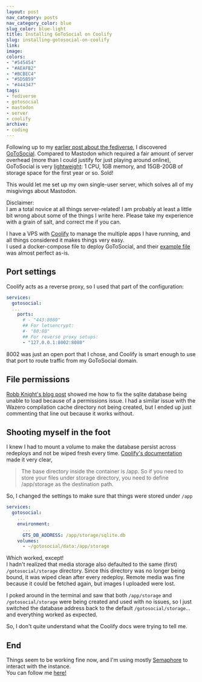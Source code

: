 ```yaml
---
layout: post
nav_category: posts
nav_category_color: blue
slug_color: blue-light
title: Installing GoToSocial on Coolify
slug: installing-gotosocial-on-coolify
link:
image:
colors:
- "#545454"
- "#AEAFB2"
- "#BCBEC4"
- "#5D5B59"
- "#444347"
tags:
- fediverse
- gotosocial
- mastodon
- server
- coolify
archive:
- coding
---
```


Following up to my [earlier post about the fediverse](/2024/12/02/i-want-to-love-mastodon.html), I discovered [GoToSocial](https://gotosocial.org). Compared to Mastodon which required a fair amount of server overhead (more than I could justify for just playing around online), GoToSocial is very [lightweight](https://docs.gotosocial.org/en/latest/getting_started/#server-vps): 1 CPU, 1GB memory, and 15GB-20GB of storage space for the first year or so. Sold!  

This would let me set up my own single-user server, which solves all of my misgivings about Mastodon.

<div class="callout">
<div class="title">Disclaimer:</div>
I am a total novice at all things server-related! I am probably at least a little bit wrong about some of the things I write here. Please take my experience with a grain of salt, and correct me if you can.
</div>

I have a VPS with [Coolify](https://coolify.io) to manage the multiple apps I have running, and all things considered it makes things very easy.  
I used a docker-compose file to deploy GoToSocial, and their [example file](https://raw.githubusercontent.com/superseriousbusiness/gotosocial/main/example/docker-compose/docker-compose.yaml) was almost perfect as-is.

## Port settings

Coolify acts as a reverse proxy, so I used that part of the configuration:

```yaml
services:
  gotosocial:
  ...
    ports:
      # - "443:8080"
      ## For letsencrypt:
      #- "80:80"
      ## For reverse proxy setups:
      - "127.0.0.1:8002:8080"
```

8002 was just an open port that I chose, and Coolify is smart enough to use that port to route traffic from my GoToSocial domain.

## File permissions

[Robb Knight's blog post](https://rknight.me/blog/installing-gotosocial-on-coolify/) showed me how to fix the sqlite database being unable to load because of a permissions issue. I had a similar issue with the Wazero compilation cache directory not being created, but I ended up just commenting that line out because it works without.

## Shooting myself in the foot

I knew I had to mount a volume to make the database persist across redeploys and not be wiped fresh every time. [Coolify's documentation](https://coolify.io/docs/knowledge-base/persistent-storage) made it very clear,

> The base directory inside the container is /app.
> So if you need to store your files under storage directory, you need to define /app/storage as the destination path.

So, I changed the settings to make sure that things were stored under `/app`

```yaml
services:
  gotosocial:
    ...
    environment:
      ...
      GTS_DB_ADDRESS: /app/storage/sqlite.db
    volumes:
      - ~/gotosocial/data:/app/storage
```

Which worked, except!  
I hadn't realized that media storage also defaulted to the same (first) `/gotosocial/storage` directory. Since this directory was no longer being bound, it was wiped clean after every redeploy.
Remote media was fine because it could be fetched again, but images I uploaded were lost.

I poked around in the terminal and saw that both `/app/storage` and `/gotosocial/storage` were being created and used with no issues, so I just switched the database address back to the default `/gotosocial/storage`... and everything worked as expected.

So, I don't quite understand what the Coolify docs were trying to tell me.

## End

Things seem to be working fine now, and I'm using mostly [Semaphore](http://semaphore.social) to interact with the instance.  
You can follow me [here!](https://gts.invisibleparade.com/@alex)
